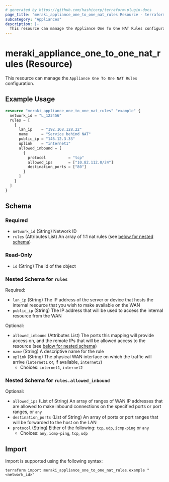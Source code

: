```yaml
---
# generated by https://github.com/hashicorp/terraform-plugin-docs
page_title: "meraki_appliance_one_to_one_nat_rules Resource - terraform-provider-meraki"
subcategory: "Appliances"
description: |-
  This resource can manage the Appliance One To One NAT Rules configuration.
---
```


# meraki_appliance_one_to_one_nat_rules (Resource)

This resource can manage the `Appliance One To One NAT Rules` configuration.

## Example Usage

```terraform
resource "meraki_appliance_one_to_one_nat_rules" "example" {
  network_id = "L_123456"
  rules = [
    {
      lan_ip    = "192.168.128.22"
      name      = "Service behind NAT"
      public_ip = "146.12.3.33"
      uplink    = "internet1"
      allowed_inbound = [
        {
          protocol          = "tcp"
          allowed_ips       = ["10.82.112.0/24"]
          destination_ports = ["80"]
        }
      ]
    }
  ]
}
```

<!-- schema generated by tfplugindocs -->
## Schema

### Required

- `network_id` (String) Network ID
- `rules` (Attributes List) An array of 1:1 nat rules (see [below for nested schema](#nestedatt--rules))

### Read-Only

- `id` (String) The id of the object

<a id="nestedatt--rules"></a>
### Nested Schema for `rules`

Required:

- `lan_ip` (String) The IP address of the server or device that hosts the internal resource that you wish to make available on the WAN
- `public_ip` (String) The IP address that will be used to access the internal resource from the WAN

Optional:

- `allowed_inbound` (Attributes List) The ports this mapping will provide access on, and the remote IPs that will be allowed access to the resource (see [below for nested schema](#nestedatt--rules--allowed_inbound))
- `name` (String) A descriptive name for the rule
- `uplink` (String) The physical WAN interface on which the traffic will arrive (`internet1` or, if available, `internet2`)
  - Choices: `internet1`, `internet2`

<a id="nestedatt--rules--allowed_inbound"></a>
### Nested Schema for `rules.allowed_inbound`

Optional:

- `allowed_ips` (List of String) An array of ranges of WAN IP addresses that are allowed to make inbound connections on the specified ports or port ranges, or `any`
- `destination_ports` (List of String) An array of ports or port ranges that will be forwarded to the host on the LAN
- `protocol` (String) Either of the following: `tcp`, `udp`, `icmp-ping` or `any`
  - Choices: `any`, `icmp-ping`, `tcp`, `udp`

## Import

Import is supported using the following syntax:

```shell
terraform import meraki_appliance_one_to_one_nat_rules.example "<network_id>"
```
